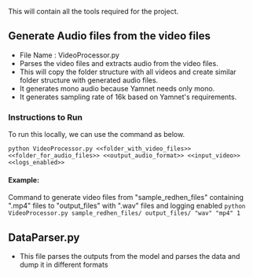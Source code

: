 This will contain all the tools required for the project. 

## Generate Audio files from the video files
  - File Name : VideoProcessor.py
  - Parses the video files and extracts audio from the video files. 
  - This will copy the folder structure with all videos and create similar folder structure with generated audio files.
  - It generates mono audio because Yamnet needs only mono.
  - It generates sampling rate of 16k based on Yamnet's requirements.
    
  ### Instructions to Run 
  To run this locally, we can use the command as below.
  
  ```python VideoProcessor.py <<folder_with_video_files>> <<folder_for_audio_files>> <<output_audio_format>> <<input_video>> <<logs_enabled>>```
  #### Example: 
  Command to generate video files from "sample_redhen_files" containing ".mp4" files to "output_files" with ".wav" files and logging enabled
    ```python VideoProcessor.py sample_redhen_files/ output_files/ "wav" "mp4" 1 ```
  
## DataParser.py
  - This file parses the outputs from the model and parses the data and dump it in different formats
